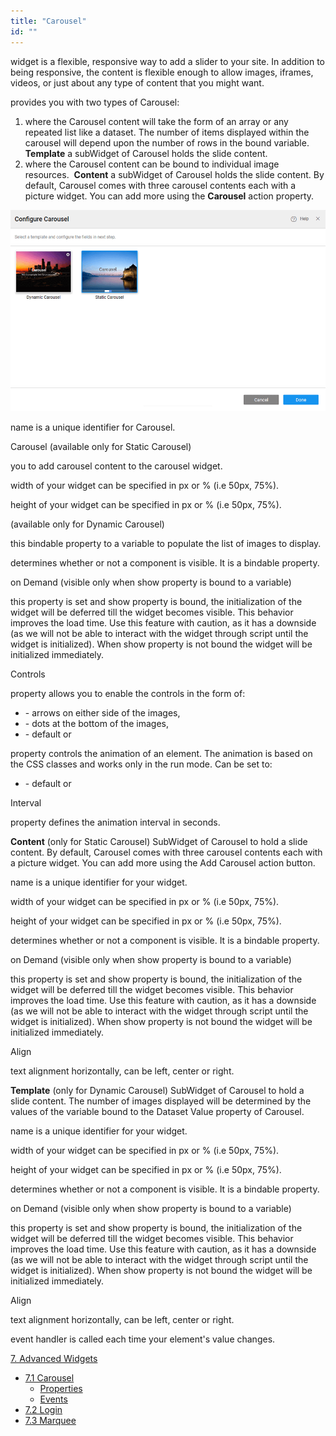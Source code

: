 ```yaml
---
title: "Carousel"
id: ""
---
```


widget is a flexible, responsive way to add a slider to your site. In addition to being responsive, the content is flexible enough to allow images, iframes, videos, or just about any type of content that you might want.

provides you with two types of Carousel:

1. where the Carousel content will take the form of an array or any repeated list like a dataset. The number of items displayed within the carousel will depend upon the number of rows in the bound variable.  **Template** a subWidget of Carousel holds the slide content.
2. where the Carousel content can be bound to individual image resources.  **Content** a subWidget of Carousel holds the slide content. By default, Carousel comes with three carousel contents each with a picture widget. You can add more using the **Carousel** action property.

[![](../assets/carousel_types.png)](../assets/carousel_types.png)

name is a unique identifier for Carousel.

Carousel (available only for Static Carousel)

you to add carousel content to the carousel widget.

width of your widget can be specified in px or % (i.e 50px, 75%).

height of your widget can be specified in px or % (i.e 50px, 75%).

(available only for Dynamic Carousel)

this bindable property to a variable to populate the list of images to display.

determines whether or not a component is visible. It is a bindable property.

on Demand (visible only when show property is bound to a variable)

this property is set and show property is bound, the initialization of the widget will be deferred till the widget becomes visible. This behavior improves the load time. Use this feature with caution, as it has a downside (as we will not be able to interact with the widget through script until the widget is initialized). When show property is not bound the widget will be initialized immediately.

Controls

property allows you to enable the controls in the form of:

- \- arrows on either side of the images,
- \- dots at the bottom of the images,
- \- default or

property controls the animation of an element. The animation is based on the CSS classes and works only in the run mode. Can be set to:

- \- default or

Interval

property defines the animation interval in seconds.

**Content** (only for Static Carousel) SubWidget of Carousel to hold a slide content. By default, Carousel comes with three carousel contents each with a picture widget. You can add more using the Add Carousel action button.

name is a unique identifier for your widget.

width of your widget can be specified in px or % (i.e 50px, 75%).

height of your widget can be specified in px or % (i.e 50px, 75%).

determines whether or not a component is visible. It is a bindable property.

on Demand (visible only when show property is bound to a variable)

this property is set and show property is bound, the initialization of the widget will be deferred till the widget becomes visible. This behavior improves the load time. Use this feature with caution, as it has a downside (as we will not be able to interact with the widget through script until the widget is initialized). When show property is not bound the widget will be initialized immediately.

Align

text alignment horizontally, can be left, center or right.

**Template** (only for Dynamic Carousel) SubWidget of Carousel to hold a slide content. The number of images displayed will be determined by the values of the variable bound to the Dataset Value property of Carousel.

name is a unique identifier for your widget.

width of your widget can be specified in px or % (i.e 50px, 75%).

height of your widget can be specified in px or % (i.e 50px, 75%).

determines whether or not a component is visible. It is a bindable property.

on Demand (visible only when show property is bound to a variable)

this property is set and show property is bound, the initialization of the widget will be deferred till the widget becomes visible. This behavior improves the load time. Use this feature with caution, as it has a downside (as we will not be able to interact with the widget through script until the widget is initialized). When show property is not bound the widget will be initialized immediately.

Align

text alignment horizontally, can be left, center or right.

event handler is called each time your element's value changes.

[7\. Advanced Widgets](/learn/app-development/widgets/widget-library/#advanced)

- [7.1 Carousel](#)
    - [Properties](#properties)
    - [Events](#events)
- [7.2 Login](/learn/app-development/widgets/advanced/login/)
- [7.3 Marquee](/learn/app-development/widgets/advanced/marquee/)
